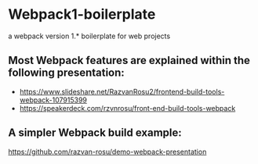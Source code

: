 # Webpack1-boilerplate
a webpack version 1.* boilerplate for web projects

## Most Webpack features are explained within the following presentation:
* https://www.slideshare.net/RazvanRosu2/frontend-build-tools-webpack-107915399
* https://speakerdeck.com/rzvnrosu/front-end-build-tools-webpack

## A simpler Webpack build example:
https://github.com/razvan-rosu/demo-webpack-presentation
